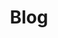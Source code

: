 ---
path: /blog
categories:
  - baking
  - bread
  - cooking
  - dev
  - fermentation
title: Blog
description: Contains all blog post of any type
image:
---